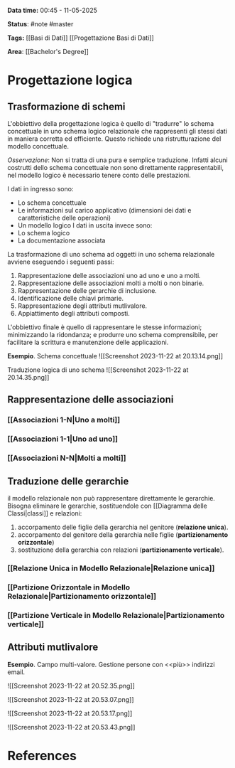 **Data time:** 00:45 - 11-05-2025

**Status**: #note #master 

**Tags:** [[Basi di Dati]] [[Progettazione Basi di Dati]]

**Area**: [[Bachelor's Degree]]
# Progettazione logica

## Trasformazione di schemi
L'obbiettivo della progettazione logica è quello di "tradurre" lo schema concettuale in uno schema logico relazionale che rappresenti gli stessi dati in maniera corretta ed efficiente. Questo richiede una ristrutturazione del modello concettuale.

*Osservazione*: Non si tratta di una pura e semplice traduzione. Infatti alcuni costrutti dello schema concettuale non sono direttamente rappresentabili, nel modello logico è necessario tenere conto delle prestazioni.

I dati in ingresso sono:
- Lo schema concettuale
- Le informazioni sul carico applicativo (dimensioni dei dati e caratteristiche delle operazioni)
- Un modello logico
I dati in uscita invece sono:
- Lo schema logico
- La documentazione associata

La trasformazione di uno schema ad oggetti in uno schema relazionale avviene eseguendo i seguenti passi:
1. Rappresentazione delle associazioni uno ad uno e uno a molti.
2. Rappresentazione delle associazioni molti a molti o non binarie.
3. Rappresentazione delle gerarchie di inclusione.
4. Identificazione delle chiavi primarie.
5. Rappresentazione degli attributi mutlivalore.
6. Appiattimento degli attributi composti.

L'obbiettivo finale è quello di rappresentare le stesse informazioni; minimizzando la ridondanza; e produrre uno schema comprensibile, per facilitare la scrittura e manutenzione delle applicazioni.

**Esempio**. Schema concettuale
![[Screenshot 2023-11-22 at 20.13.14.png]]

Traduzione logica di uno schema
![[Screenshot 2023-11-22 at 20.14.35.png]]

## Rappresentazione delle associazioni
### [[Associazioni 1-N|Uno a molti]]
### [[Associazioni 1-1|Uno ad uno]]
### [[Associazioni N-N|Molti a molti]]


## Traduzione delle gerarchie
il modello relazionale non può rappresentare direttamente le gerarchie. Bisogna eliminare le gerarchie, sostituendole con [[Diagramma delle Classi|classi]] e relazioni:
1. accorpamento delle figlie della gerarchia nel genitore (**relazione unica**).
2. accorpamento del genitore della gerarchia nelle figlie (**partizionamento orizzontale**)
3. sostituzione della gerarchia con relazioni (**partizionamento verticale**).

### [[Relazione Unica in Modello Relazionale|Relazione unica]]
### [[Partizione Orizzontale in Modello Relazionale|Partizionamento orizzontale]]

### [[Partizione Verticale in Modello Relazionale|Partizionamento verticale]]


## Attributi mutlivalore
**Esempio**. Campo multi-valore. Gestione persone con <<più>> indirizzi email.

![[Screenshot 2023-11-22 at 20.52.35.png]]

![[Screenshot 2023-11-22 at 20.53.07.png]]

![[Screenshot 2023-11-22 at 20.53.17.png]]

![[Screenshot 2023-11-22 at 20.53.43.png]]
# References